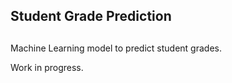 ## Student Grade Prediction
##

Machine Learning model to predict student grades.

Work in progress.